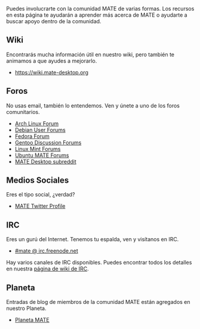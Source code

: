 <!--
.. link:
.. description:
.. tags: Forums,Wiki,IRC,Planet
.. date: 2011-12-05 07:14:07
.. title: Comunidad
.. slug: community
-->

Puedes involucrarte con la comunidad MATE de varias formas. Los recursos en
esta página te ayudarán a aprender más acerca de MATE o ayudarte a buscar
apoyo dentro de la comunidad.

## Wiki

Encontrarás mucha información útil en nuestro wiki, pero también te animamos
a que ayudes a mejorarlo.

  * <https://wiki.mate-desktop.org>

## Foros

No usas email, también lo entendemos. Ven y únete a uno de los foros comunitarios.

  * [Arch Linux Forum](https://bbs.archlinux.org/)
  * [Debian User Forums](http://forums.debian.net/)
  * [Fedora Forum](https://fedoraforum.org/)
  * [Gentoo Discussion Forums](https://forums.gentoo.org/)
  * [Linux Mint Forums](https://forums.linuxmint.com/)
  * [Ubuntu MATE Forums](https://ubuntu-mate.community)
  * [MATE Desktop subreddit](https://www.reddit.com/r/MATEDesktop)

## Medios Sociales

Eres el tipo social, ¿verdad?

  * [MATE Twitter Profile](https://twitter.com/mate_desktop) 

## IRC

Eres un gurú del Internet. Tenemos tu espalda, ven y visítanos en IRC.

  * [#mate @ irc.freenode.net](https://webchat.freenode.net/?channels=#mate)

Hay varios canales de IRC disponibles. Puedes encontrar todos los detalles
en nuestra [página de wiki de IRC](https://wiki.mate-desktop.org/irc).

## Planeta

Entradas de blog de miembros de la comunidad MATE están agregados en nuestro Planeta.

  * [Planeta MATE](https://planet.mate-desktop.org)
